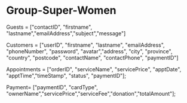 # Group-Super-Women

Guests = ["contactID", "firstname", "lastname","emailAddress","subject","message"]

Customers = ["userID", "firstname", "lastname", "emailAddress", "phoneNumber", "password", "avatar","address", "city", "province", "country", "postcode", "contactName", "contactPhone", "paymentID"]


Appointments = ["orderID", "serviceName", "servicePrice", "apptDate", "apptTime","timeStamp", "status", "paymentID"];


Payment= ["paymentID", "cardType", "ownerName","servicePrice","serviceFee","donation","totalAmount"];